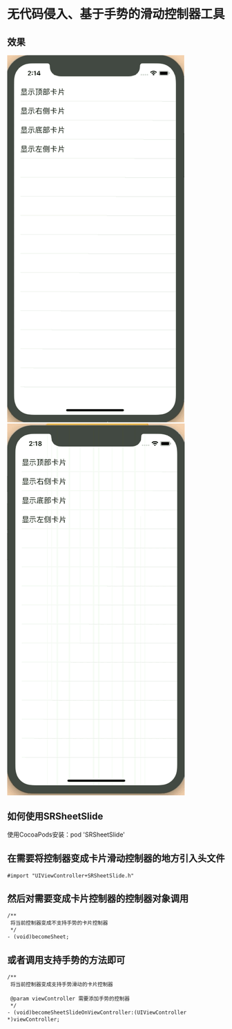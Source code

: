# 无代码侵入、基于手势的滑动控制器工具
## 效果
![image](https://github.com/RokcyX/SRSheetSlideViewController/blob/master/gif/1.gif)
![image](https://github.com/RokcyX/SRSheetSlideViewController/blob/master/gif/2.gif)
## 如何使用SRSheetSlide
使用CocoaPods安装：pod 'SRSheetSlide'
## 在需要将控制器变成卡片滑动控制器的地方引入头文件
```
#import "UIViewController+SRSheetSlide.h"
```
## 然后对需要变成卡片控制器的控制器对象调用
```
/**
 将当前控制器变成不支持手势的卡片控制器
 */
- (void)becomeSheet;
```
## 或者调用支持手势的方法即可
```
/**
 将当前控制器变成支持手势滑动的卡片控制器

 @param viewController 需要添加手势的控制器
 */
- (void)becomeSheetSlideOnViewController:(UIViewController *)viewController;
```
